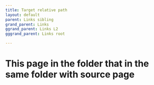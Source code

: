 ```yaml
---
title: Target relative path
layout: default
parent: Links sibling
grand_parent: Links
ggrand_parent: Links L2
gggrand_parent: Links root

---
```


# This page in the folder that in the same folder with source page
